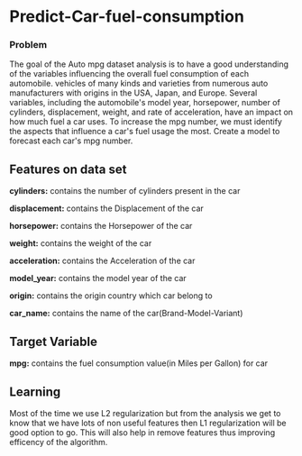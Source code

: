 # Predict-Car-fuel-consumption
### Problem
The goal of the Auto mpg dataset analysis is to have a good understanding of the variables influencing the overall fuel consumption of each automobile.
vehicles of many kinds and varieties from numerous auto manufacturers with origins in the USA, Japan, and Europe.
Several variables, including the automobile's model year, horsepower, number of cylinders, displacement, weight, and rate of acceleration, have an impact on how much fuel a car uses. To increase the mpg number, we must identify the aspects that influence a car's fuel usage the most.
Create a model to forecast each car's mpg number.


## Features on data set


**cylinders:** contains the number of cylinders present in the car

**displacement:** contains the Displacement of the car

**horsepower:** contains the Horsepower of the car

**weight:** contains the weight of the car

**acceleration:** contains the Acceleration of the car

**model_year:** contains the model year of the car

**origin:** contains the origin country which car belong to

**car_name:** contains the name of the car(Brand-Model-Variant)

## Target Variable 

**mpg:** contains the fuel consumption value(in Miles per Gallon) for car
 
## Learning
Most of the time we use L2 regularization but from the analysis we get to know that we have lots of non useful features then L1 regularization will be good option to go. This will also help in remove features thus improving efficency of the algorithm.

 
